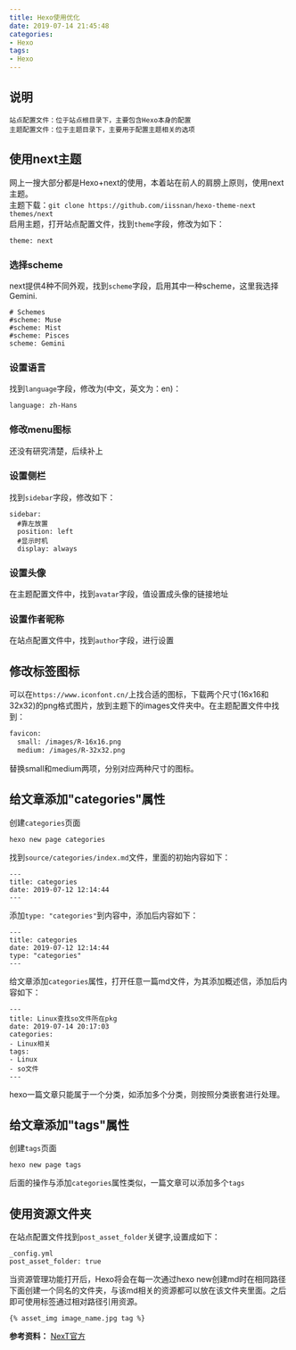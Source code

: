 ```yaml
---
title: Hexo使用优化
date: 2019-07-14 21:45:48
categories:
- Hexo
tags:
- Hexo
---
```


## 说明
```
站点配置文件：位于站点根目录下，主要包含Hexo本身的配置
主题配置文件：位于主题目录下，主要用于配置主题相关的选项
```

## 使用next主题
网上一搜大部分都是Hexo+next的使用，本着站在前人的肩膀上原则，使用next主题。  
主题下载：`git clone https://github.com/iissnan/hexo-theme-next themes/next`  
启用主题，打开站点配置文件，找到`theme`字段，修改为如下：  
```
theme: next
```

### 选择scheme
next提供4种不同外观，找到`scheme`字段，启用其中一种scheme，这里我选择Gemini.  
```
# Schemes                                  
#scheme: Muse
#scheme: Mist
#scheme: Pisces
scheme: Gemini
```  

### 设置语言
找到`language`字段，修改为(中文，英文为：en)：
```
language: zh-Hans
```

### 修改menu图标
还没有研究清楚，后续补上

### 设置侧栏
找到`sidebar`字段，修改如下：  
```
sidebar:
  #靠左放置
  position: left
  #显示时机
  display: always
```

### 设置头像
在主题配置文件中，找到`avatar`字段，值设置成头像的链接地址

### 设置作者昵称
在站点配置文件中，找到`author`字段，进行设置  

## 修改标签图标
可以在`https://www.iconfont.cn/`上找合适的图标，下载两个尺寸(16x16和32x32)的png格式图片，放到主题下的images文件夹中。在主题配置文件中找到：
```bash
favicon:                         
  small: /images/R-16x16.png  
  medium: /images/R-32x32.png 
```
替换small和medium两项，分别对应两种尺寸的图标。

## 给文章添加"categories"属性
创建`categories`页面  
```
hexo new page categories
```
找到`source/categories/index.md`文件，里面的初始内容如下：
```
---                                       
title: categories
date: 2019-07-12 12:14:44
---
```
添加`type: "categories"`到内容中，添加后内容如下：
```
---                                               
title: categories
date: 2019-07-12 12:14:44
type: "categories"
---
```

给文章添加`categories`属性，打开任意一篇md文件，为其添加概述信，添加后内容如下：
```
---                                              
title: Linux查找so文件所在pkg 
date: 2019-07-14 20:17:03
categories: 
- Linux相关
tags:
- Linux
- so文件
---
```
hexo一篇文章只能属于一个分类，如添加多个分类，则按照分类嵌套进行处理。

## 给文章添加"tags"属性
创建`tags`页面
```
hexo new page tags
```
后面的操作与添加`categories`属性类似，一篇文章可以添加多个`tags`  

## 使用资源文件夹
在站点配置文件找到`post_asset_folder`关键字,设置成如下：
```
_config.yml
post_asset_folder: true
```
当资源管理功能打开后，Hexo将会在每一次通过hexo new创建md时在相同路径下面创建一个同名的文件夹，与该md相关的资源都可以放在该文件夹里面。之后即可使用标签通过相对路径引用资源。  
```
{% asset_img image_name.jpg tag %}
```
**参考资料：**
[NexT官方](http://theme-next.iissnan.com/)  
